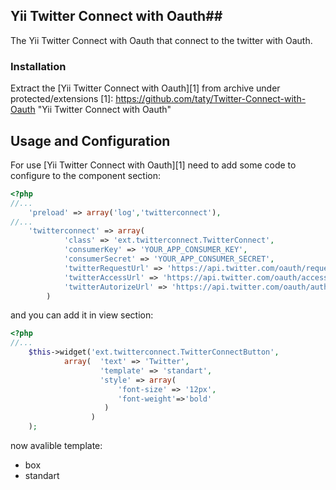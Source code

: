 ## Yii Twitter Connect with Oauth##

The Yii Twitter Connect with Oauth that connect to the twitter with Oauth.

### Installation ###

Extract the [Yii Twitter Connect with Oauth][1] from archive under protected/extensions
[1]: https://github.com/taty/Twitter-Connect-with-Oauth        "Yii Twitter Connect with Oauth"

## Usage and Configuration ##

For use [Yii Twitter Connect with Oauth][1] need to add some code to configure to the component section:

``` php
<?php
//...
	'preload' => array('log','twitterconnect'),
//...
	'twitterconnect' => array(
            'class' => 'ext.twitterconnect.TwitterConnect',
            'consumerKey' => 'YOUR_APP_CONSUMER_KEY',
            'consumerSecret' => 'YOUR_APP_CONSUMER_SECRET',
            'twitterRequestUrl' => 'https://api.twitter.com/oauth/request_token',
            'twitterAccessUrl' => 'https://api.twitter.com/oauth/access_token',
            'twitterAutorizeUrl' => 'https://api.twitter.com/oauth/authorize' 
        )
```
and you can add it in view section:

``` php
<?php 
//...   
    $this->widget('ext.twitterconnect.TwitterConnectButton', 
            array(  'text' => 'Twitter', 
                    'template' => 'standart',
                    'style' => array(
                        'font-size' => '12px',
                        'font-weight'=>'bold'
                     )
                  )
    );
```
now avalible template:

- box
- standart

